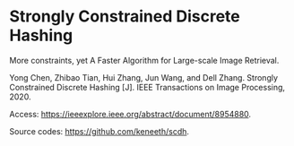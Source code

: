 # Strongly Constrained Discrete Hashing
More constraints, yet A Faster Algorithm for Large-scale Image Retrieval.

Yong Chen, Zhibao Tian, Hui Zhang, Jun Wang, and Dell Zhang. Strongly Constrained Discrete Hashing [J]. IEEE Transactions on Image Processing, 2020.

Access: https://ieeexplore.ieee.org/abstract/document/8954880.

Source codes: https://github.com/keneeth/scdh.
